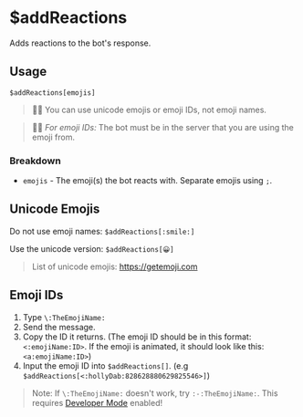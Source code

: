 # $addReactions
Adds reactions to the bot's response.

## Usage
```
$addReactions[emojis]
```
> 🧙‍♂️ You can use unicode emojis or emoji IDs, not emoji names.

> 🧙‍♂️ *For emoji IDs:* The bot must be in the server that you are using the emoji from.

### Breakdown
- `emojis` - The emoji(s) the bot reacts with. Separate emojis using `;`.

## Unicode Emojis
Do not use emoji names: `$addReactions[:smile:]`

Use the unicode version: `$addReactions[😀]`

> List of unicode emojis: https://getemoji.com
 
## Emoji IDs
1. Type `\:TheEmojiName:`
2. Send the message.
3. Copy the ID it returns. (The emoji ID should be in this format: `<:emojiName:ID>`. If the emoji is animated, it should look like this: `<a:emojiName:ID>`)
4. Input the emoji ID into `$addReactions[]`. (e.g `$addReactions[<:hollyDab:828628880629825546>]`)

> Note: If `\:TheEmojiName:` doesn't work, try `:-:TheEmojiName:`. 
> This requires [Developer Mode](https://support.discord.com/hc/en-us/articles/206346498-Where-can-I-find-my-User-Server-Message-ID-) enabled!
